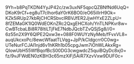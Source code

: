 9Yh+b8PqTKDN4YyJP42c/zw3uxNF5qpcQZBNfNd6UqQ=
DKoK9rCf+eg8uT7cIhor6aY0rK6BO0/eO65iIIrH9Ok=
KZk5iRUp27kbRjCHCRSbvcIRBVJfER2JjwHYxE2ZLpU=
8fZEMaGK1lQ0WdEOKnZRc2QxgEHCXoh/YnTLNPKvr8w=
CwBTcbaLBi8R78ltiLTjFkE7NdbJQcbTZvQSjSg8//0=
6z55n2X9Y6QlPE2Qxw3e+088F0WUYzNyMeb/fFvxVL8=
auqUkcxoPc/8ewcWfaatTLVqg+JpP/kCIdgcrr0C0wg=
UTeNurFCJAl1njd6v1hKRh1b05cpgJwm7iOhWLAkxRg=
QIowUbH55WfBqofBcS00DG3cwgwdcZ5quiBQyDc8xj0=
fz/9vJFWdEN0zKBH3c65mzXiFj5AiR7XzvVxw9DUF0c=
